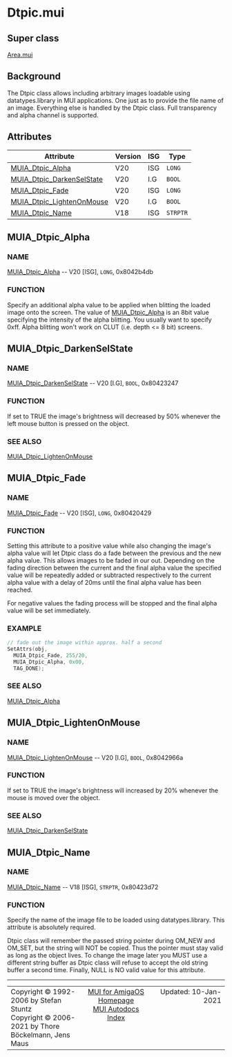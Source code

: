 # Dtpic.mui
## Super class
[Area.mui](MUI_Area)
## Background
The Dtpic class allows including arbitrary images loadable using
datatypes.library in MUI applications. One just as to provide the file name
of an image. Everything else is handled by the Dtpic class. Full
transparency and alpha channel is supported.
## Attributes
Attribute|Version|ISG|Type
---------|-------|---|----
[MUIA_Dtpic_Alpha](MUI_Dtpic.md/#MUIA_Dtpic_Alpha)|V20|ISG|`LONG`
[MUIA_Dtpic_DarkenSelState](MUI_Dtpic.md/#MUIA_Dtpic_DarkenSelState)|V20|I.G|`BOOL`
[MUIA_Dtpic_Fade](MUI_Dtpic.md/#MUIA_Dtpic_Fade)|V20|ISG|`LONG`
[MUIA_Dtpic_LightenOnMouse](MUI_Dtpic.md/#MUIA_Dtpic_LightenOnMouse)|V20|I.G|`BOOL`
[MUIA_Dtpic_Name](MUI_Dtpic.md/#MUIA_Dtpic_Name)|V18|ISG|`STRPTR`

## MUIA_Dtpic_Alpha
### NAME
[MUIA_Dtpic_Alpha](MUI_Dtpic/#MUIA_Dtpic_Alpha) -- V20 [ISG], `LONG`, 0x8042b4db

### FUNCTION
Specify an additional alpha value to be applied when blitting the loaded
image onto the screen. The value of [MUIA_Dtpic_Alpha](MUI_Dtpic/#MUIA_Dtpic_Alpha) is an 8bit value
specifying the intensity of the alpha blitting. You usually want to specify
0xff. Alpha blitting won't work on CLUT (i.e. depth <= 8 bit) screens.

## MUIA_Dtpic_DarkenSelState
### NAME
[MUIA_Dtpic_DarkenSelState](MUI_Dtpic/#MUIA_Dtpic_DarkenSelState) -- V20 [I.G], `BOOL`, 0x80423247

### FUNCTION
If set to TRUE the image's brightness will decreased by 50% whenever the
left mouse button is pressed on the object.

### SEE ALSO
[MUIA_Dtpic_LightenOnMouse](MUI_Dtpic/#MUIA_Dtpic_LightenOnMouse)

## MUIA_Dtpic_Fade
### NAME
[MUIA_Dtpic_Fade](MUI_Dtpic/#MUIA_Dtpic_Fade) -- V20 [ISG], `LONG`, 0x80420429

### FUNCTION
Setting this attribute to a positive value while also changing the image's alpha
value will let Dtpic class do a fade between the previous and the new alpha
value. This allows images to be faded in our out. Depending on the fading
direction between the current and the final alpha value the specified value will
be repeatedly added or subtracted respectively to the current alpha value with a
delay of 20ms until the final alpha value has been reached.

For negative values the fading process will be stopped and the final alpha value
will be set immediately.

### EXAMPLE
```c++
// fade out the image within approx. half a second
SetAttrs(obj,
  MUIA_Dtpic_Fade, 255/20,
  MUIA_Dtpic_Alpha, 0x00,
  TAG_DONE);
```

### SEE ALSO
[MUIA_Dtpic_Alpha](MUI_Dtpic/#MUIA_Dtpic_Alpha)

## MUIA_Dtpic_LightenOnMouse
### NAME
[MUIA_Dtpic_LightenOnMouse](MUI_Dtpic/#MUIA_Dtpic_LightenOnMouse) -- V20 [I.G], `BOOL`, 0x8042966a

### FUNCTION
If set to TRUE the image's brightness will increased by 20% whenever the
mouse is moved over the object.

### SEE ALSO
[MUIA_Dtpic_DarkenSelState](MUI_Dtpic/#MUIA_Dtpic_DarkenSelState)

## MUIA_Dtpic_Name
### NAME
[MUIA_Dtpic_Name](MUI_Dtpic/#MUIA_Dtpic_Name) -- V18 [ISG], `STRPTR`, 0x80423d72

### FUNCTION
Specify the name of the image file to be loaded using datatypes.library. This
attribute is absolutely required.

Dtpic class will remember the passed string pointer during OM_NEW and OM_SET,
but the string will NOT be copied. Thus the pointer must stay valid as long as
the object lives. To change the image later you MUST use a different string
buffer as Dtpic class will refuse to accept the old string buffer a second time.
Finally, NULL is NO valid value for this attribute.

----
<table class='compact' style='border: none; border-spacing: 0px; margin: 0px' width='100%'>
<tr>
<td style='text-align: left; vertical-align: top' width='33%'>Copyright &copy 1992-2006 by Stefan Stuntz<br>Copyright &copy 2006-2021 by Thore B&ouml;ckelmann, Jens Maus</TD>
<td style='text-align: center; vertical-align: top' width='33%'>
<a href=http://muidev.de>MUI for AmigaOS Homepage</a><br>
<a href=http://muidev.de/wiki/Documentation>MUI Autodocs Index</a>
</td>
<td style='text-align: right; vertical-align: top' width='33%'>Updated: 10-Jan-2021</td>
</tr>
</table>
